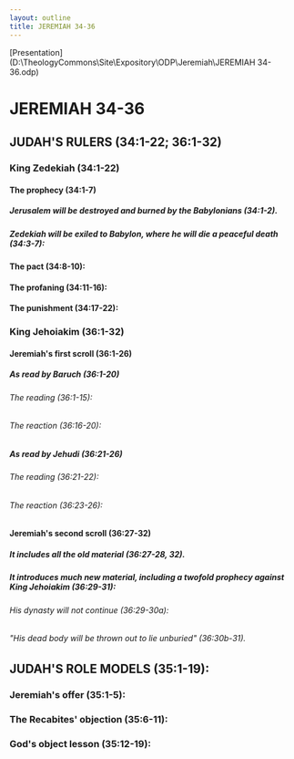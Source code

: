 ```yaml
---
layout: outline
title: JEREMIAH 34-36
---
```

[Presentation](D:\TheologyCommons\Site\Expository\ODP\Jeremiah\JEREMIAH 34-36.odp)
# JEREMIAH 34-36 
## JUDAH\'S RULERS (34:1-22; 36:1-32) 
###  King Zedekiah (34:1-22) 
####  The prophecy (34:1-7) 
#####  Jerusalem will be destroyed and burned by the Babylonians (34:1-2). 
#####  Zedekiah will be exiled to Babylon, where he will die a peaceful death (34:3-7): 
####  The pact (34:8-10): 
####  The profaning (34:11-16): 
####  The punishment (34:17-22): 
###  King Jehoiakim (36:1-32) 
####  Jeremiah\'s first scroll (36:1-26) 
#####  As read by Baruch (36:1-20) 
######  The reading (36:1-15): 
######  The reaction (36:16-20): 
#####  As read by Jehudi (36:21-26) 
######  The reading (36:21-22): 
######  The reaction (36:23-26): 
####  Jeremiah\'s second scroll (36:27-32) 
#####  It includes all the old material (36:27-28, 32). 
#####  It introduces much new material, including a twofold prophecy against King Jehoiakim (36:29-31): 
######  His dynasty will not continue (36:29-30a): 
######  \"His dead body will be thrown out to lie unburied\" (36:30b-31). 
## JUDAH\'S ROLE MODELS (35:1-19): 
###  Jeremiah\'s offer (35:1-5): 
###  The Recabites\' objection (35:6-11): 
###  God\'s object lesson (35:12-19): 
